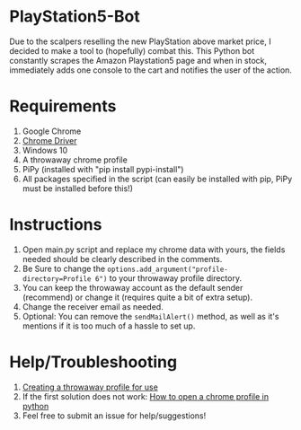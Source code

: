 # PlayStation5-Bot

Due to the scalpers reselling the new PlayStation above market price, I decided to make a tool to (hopefully) combat this. This Python bot constantly scrapes the Amazon Playstation5 page and when in stock, immediately adds one console to the cart and notifies the user of the action.

# Requirements

1. Google Chrome
2. [Chrome Driver](https://chromedriver.chromium.org/)
3. Windows 10
4. A throwaway chrome profile
5. PiPy (installed with "pip install pypi-install")
6. All packages specified in the script (can easily be installed with pip, PiPy must be installed before this!)

# Instructions

1. Open main.py script and replace my chrome data with yours, the fields needed should be clearly described in the comments.
2. Be Sure to change the `options.add_argument("profile-directory=Profile 6")` to your throwaway profile directory.
3. You can keep the throwaway account as the default sender (recommend) or change it (requires quite a bit of extra setup).
4. Change the receiver email as needed.
5. Optional: You can remove the `sendMailAlert()` method, as well as it's mentions if it is too much of a hassle to set up.

# Help/Troubleshooting
1. [Creating a throwaway profile for use](https://stackoverflow.com/questions/52394408/how-to-use-chrome-profile-in-selenium-webdriver-python-3/52399027#52399027)
2. If the first solution does not work: [How to open a chrome profile in python](https://stackoverflow.com/questions/52394408/how-to-use-chrome-profile-in-selenium-webdriver-python-3/52399027#52399027)
3. Feel free to submit an issue for help/suggestions!
